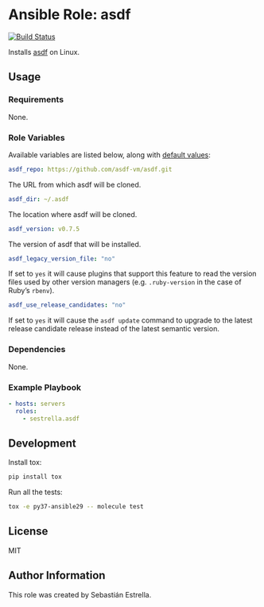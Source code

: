 # Ansible Role: asdf

[![Build Status](https://travis-ci.org/sestrella/ansible-role-asdf.svg?branch=master)](https://travis-ci.org/sestrella/ansible-role-asdf)

Installs [asdf](https://github.com/asdf-vm/asdf) on Linux.

## Usage

### Requirements

None.

### Role Variables

Available variables are listed below, along with [default
values](defaults/main.yml):

```yml
asdf_repo: https://github.com/asdf-vm/asdf.git
```

The URL from which asdf will be cloned.

```yml
asdf_dir: ~/.asdf
```

The location where asdf will be cloned.

```yml
asdf_version: v0.7.5
```

The version of asdf that will be installed.

```yml
asdf_legacy_version_file: "no"
```

If set to `yes` it will cause plugins that support this feature to read the
version files used by other version managers (e.g. `.ruby-version` in the case
of Ruby’s `rbenv`).

```yml
asdf_use_release_candidates: "no"
```

If set to `yes` it will cause the `asdf update` command to upgrade to the
latest release candidate release instead of the latest semantic version.

### Dependencies

None.

### Example Playbook

```yml
- hosts: servers
  roles:
    - sestrella.asdf
```

## Development

Install tox:

```sh
pip install tox
```

Run all the tests:

```sh
tox -e py37-ansible29 -- molecule test
```

## License

MIT

## Author Information

This role was created by Sebastián Estrella.
